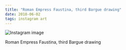 ```yaml
---
title: "Roman Empress Faustina, third Bargue drawing"
date: 2018-06-02
tags: instagram art
---
```


![Instagram image](/media/33838311_2086375535019952_4478550111084871680_n_17921335150146738.jpg)

Roman Empress Faustina, third Bargue drawing
